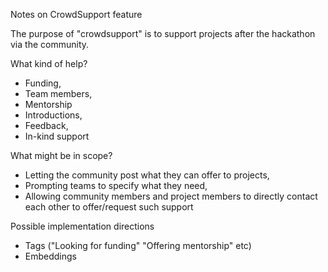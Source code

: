 Notes on CrowdSupport feature

The purpose of "crowdsupport" is to support projects after the hackathon via the community.

What kind of help?
- Funding,
- Team members,
- Mentorship
- Introductions,
- Feedback,
- In-kind support

What might be in scope?
- Letting the community post what they can offer to projects,
- Prompting teams to specify what they need,
- Allowing community members and project members to directly contact each other to offer/request such support

Possible implementation directions
- Tags ("Looking for funding" "Offering mentorship" etc)
- Embeddings
